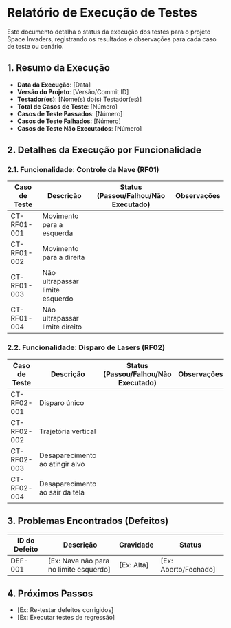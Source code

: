 # Relatório de Execução de Testes

Este documento detalha o status da execução dos testes para o projeto Space Invaders, registrando os resultados e observações para cada caso de teste ou cenário.

## 1. Resumo da Execução

*   **Data da Execução**: [Data]
*   **Versão do Projeto**: [Versão/Commit ID]
*   **Testador(es)**: [Nome(s) do(s) Testador(es)]
*   **Total de Casos de Teste**: [Número]
*   **Casos de Teste Passados**: [Número]
*   **Casos de Teste Falhados**: [Número]
*   **Casos de Teste Não Executados**: [Número]

## 2. Detalhes da Execução por Funcionalidade

### 2.1. Funcionalidade: Controle da Nave (RF01)

| Caso de Teste | Descrição | Status (Passou/Falhou/Não Executado) | Observações |
|---|---|---|---|
| CT-RF01-001 | Movimento para a esquerda | | |
| CT-RF01-002 | Movimento para a direita | | |
| CT-RF01-003 | Não ultrapassar limite esquerdo | | |
| CT-RF01-004 | Não ultrapassar limite direito | | |

### 2.2. Funcionalidade: Disparo de Lasers (RF02)

| Caso de Teste | Descrição | Status (Passou/Falhou/Não Executado) | Observações |
|---|---|---|---|
| CT-RF02-001 | Disparo único | | |
| CT-RF02-002 | Trajetória vertical | | |
| CT-RF02-003 | Desaparecimento ao atingir alvo | | |
| CT-RF02-004 | Desaparecimento ao sair da tela | | |

## 3. Problemas Encontrados (Defeitos)

| ID do Defeito | Descrição | Gravidade | Status |
|---|---|---|---|
| DEF-001 | [Ex: Nave não para no limite esquerdo] | [Ex: Alta] | [Ex: Aberto/Fechado] |

## 4. Próximos Passos

*   [Ex: Re-testar defeitos corrigidos]
*   [Ex: Executar testes de regressão]
